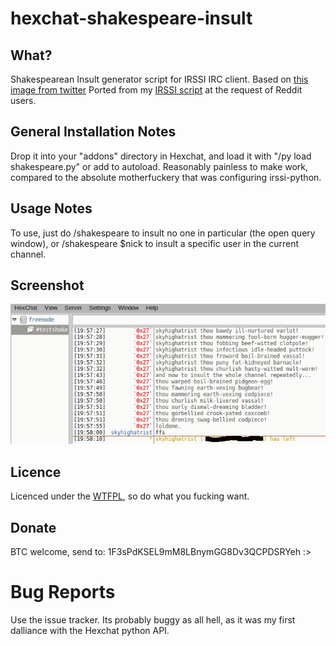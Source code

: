 # hexchat-shakespeare-insult

## What?
Shakespearean Insult generator script for IRSSI IRC client. Based on [this image from twitter](https://pbs.twimg.com/media/B9b6c0PIEAAJvao.jpg)
Ported from my [IRSSI script](https://github.com/0x27/irssi-shakespeare-insult) at the request of Reddit users.

## General Installation Notes
Drop it into your "addons" directory in Hexchat, and load it with "/py load shakespeare.py" or add to autoload. Reasonably painless to make work, compared to the absolute motherfuckery that was configuring irssi-python.

## Usage Notes
To use, just do /shakespeare to insult no one in particular (the open query window), or /shakespeare $nick to insult a specific user in the current channel.

## Screenshot
![Screencap](https://raw.githubusercontent.com/0x27/hexchat-shakespeare-insult/master/screenshot.png)

## Licence
Licenced under the [WTFPL](http://wtfpl.net), so do what you fucking want.

## Donate
BTC welcome, send to: 1F3sPdKSEL9mM8LBnymGG8Dv3QCPDSRYeh :>

# Bug Reports
Use the issue tracker. Its probably buggy as all hell, as it was my first dalliance with the Hexchat python API.
